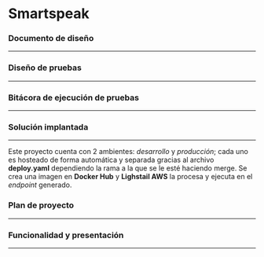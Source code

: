 # Smartspeak

### Documento de diseño
---

### Diseño de pruebas
---

### Bitácora de ejecución de pruebas
---

### Solución implantada
---
Este proyecto cuenta con 2 ambientes: _desarrollo_ y _producción_; cada uno es hosteado de forma automática y separada gracias al archivo **deploy.yaml** dependiendo la rama a la que se le esté haciendo merge. Se crea una imagen en **Docker Hub** y **Lighstail AWS** la procesa y ejecuta en el _endpoint_ generado.

### Plan de proyecto
---

### Funcionalidad y presentación
---
